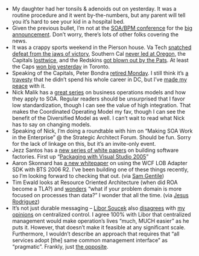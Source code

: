 -   My daughter had her tonsils & adenoids out on yesterday. It was a
    routine procedure and it went by-the-numbers, but any parent will
    tell you it’s hard to see your kid in a hospital bed.
-   Given the previous bullet, I’m not at the [SOA/BPM
    conference](http://www.mssoaandbpconference.com/) for the [big
    announcement](http://www.microsoft.com/presspass/press/2007/oct07/10-30OsloPR.mspx).
    Don’t worry, there’s lots of other folks covering the news.
-   It was a crappy sports weekend in the Pierson house. Va Tech
    [snatched defeat from the jaws of
    victory](http://scores.espn.go.com/ncf/recap?gameId=272980259),
    Southern Cal [never led at
    Oregon](http://scores.espn.go.com/ncf/recap?gameId=273002483), the
    Capitals
    [lost](http://scores.espn.go.com/nhl/recap?gameId=271026023)[twice](http://scores.espn.go.com/nhl/recap?gameId=271027019),
    and the Redskins [got blown out by the
    Pats](http://sports.espn.go.com/nfl/recap?gameId=271028017). At
    least the Caps [won big
    yesterday](http://sports.espn.go.com/nhl/recap?gameId=271029021) in
    Toronto.
-   Speaking of the Capitals, Peter Bondra [retired
    Monday](http://www.nhl.com/nhl/app?articleid=341538&page=NewsPage&service=page).
    I still think it’s [a
    travesty](http://devhawk.net/2004/02/19/Doing+The+Unthinkable.aspx)
    that he didn’t spend his whole career in DC, but I’ve [made my
    peace](http://devhawk.net/2006/07/06/Meeting+Ted+Leonsis.aspx) with
    it.
-   Nick Malik has a [great
    series](http://blogs.msdn.com/nickmalik/archive/2007/10/12/soa-and-the-cisr-operating-models.aspx)
    on business operations models and how they apply to SOA. Regular
    readers should be unsurprised that I favor low standardization,
    though I can see the value of high integration. That makes the
    Coordinated Operating Model my fav, though I can see the benefit of
    the Diversified Model as well. I can’t wait to read what Nick has to
    say on changing models.
-   Speaking of Nick, I’m doing a roundtable with him on “Making SOA
    Work in the Enterprise” @ the Strategic Architect Forum. Should be
    fun. Sorry for the lack of linkage on this, but it’s an invite-only
    event.
-   Jezz Santos has a [new series of white
    papers](http://blogs.msdn.com/jezzsa/archive/2007/10/29/packaging-building-software-factories-series.aspx)
    on building software factories. First up “[Packaging with Visual
    Studio
    2005](http://msdn2.microsoft.com/en-us/library/bb880038.aspx)”
-   Aaron Skonnard has [a new
    whitepaper](http://pluralsight.com/blogs/aaron/archive/2007/10/29/48887.aspx)
    on using the WCF LOB Adapter SDK with BTS 2006 R2. I’ve been
    building one of these things recently, so I’m looking forward to
    checking that out. (via [Sam
    Gentile](http://samgentile.com/blogs/samgentile/archive/2007/10/29/aaron-s-wcf-adapters-in-biztalk-server-r2-paper-up.aspx))
-   Tim Ewald looks at Resource Oriented Architecture (when did ROA
    become a TLA?) and
    [wonders](http://www.pluralsight.com/blogs/tewald/archive/2007/10/19/48805.aspx)
    “what if your problem domain is more focused on processes than
    data?” I wonder that all the time. (via [Jesus
    Rodriguez](http://weblogs.asp.net/gsusx/archive/2007/10/26/tim-on-roa-vs-get-and-post.aspx))
-   It’s not just durable messaging – [Libor
    Soucek](http://lsblog.wordpress.com/) also
    [disagrees](http://lsblog.wordpress.com/2007/10/26/missing-pragmatic-view-on-management-of-soa-based-system/)
    with [my
    opinions](http://devhawk.net/2007/10/25/The+Worst+Of+Both+Worlds.aspx)
    on centralized control. I agree 100% with Libor that centralized
    management would make operation’s lives “much, MUCH easier” as he
    puts it. However, that doesn’t make it feasible at any significant
    scale. Furthermore, I wouldn’t describe an approach that requires
    that “all services adopt [the] same common management interface” as
    “pragmatic”. Frankly, just [the
    opposite](http://dictionary.reference.com/browse/impractical).

